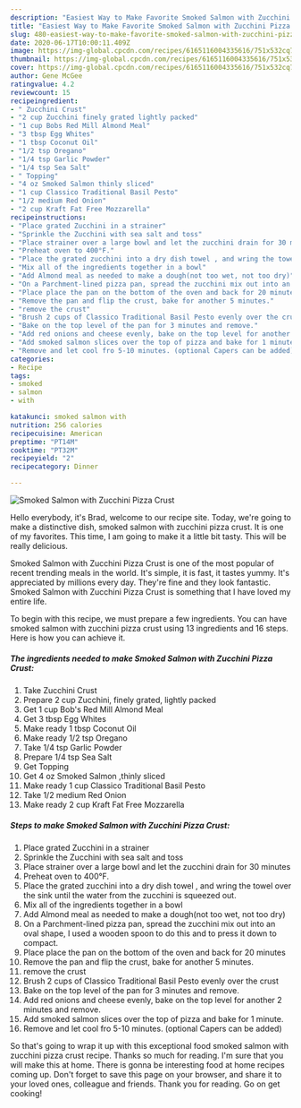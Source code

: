 ```yaml
---
description: "Easiest Way to Make Favorite Smoked Salmon with Zucchini Pizza Crust"
title: "Easiest Way to Make Favorite Smoked Salmon with Zucchini Pizza Crust"
slug: 480-easiest-way-to-make-favorite-smoked-salmon-with-zucchini-pizza-crust
date: 2020-06-17T10:00:11.409Z
image: https://img-global.cpcdn.com/recipes/6165116004335616/751x532cq70/smoked-salmon-with-zucchini-pizza-crust-recipe-main-photo.jpg
thumbnail: https://img-global.cpcdn.com/recipes/6165116004335616/751x532cq70/smoked-salmon-with-zucchini-pizza-crust-recipe-main-photo.jpg
cover: https://img-global.cpcdn.com/recipes/6165116004335616/751x532cq70/smoked-salmon-with-zucchini-pizza-crust-recipe-main-photo.jpg
author: Gene McGee
ratingvalue: 4.2
reviewcount: 15
recipeingredient:
- " Zucchini Crust"
- "2 cup Zucchini finely grated lightly packed"
- "1 cup Bobs Red Mill Almond Meal"
- "3 tbsp Egg Whites"
- "1 tbsp Coconut Oil"
- "1/2 tsp Oregano"
- "1/4 tsp Garlic Powder"
- "1/4 tsp Sea Salt"
- " Topping"
- "4 oz Smoked Salmon thinly sliced"
- "1 cup Classico Traditional Basil Pesto"
- "1/2 medium Red Onion"
- "2 cup Kraft Fat Free Mozzarella"
recipeinstructions:
- "Place grated Zucchini in a strainer"
- "Sprinkle the Zucchini with sea salt and toss"
- "Place strainer over a large bowl and let the zucchini drain for 30 minutes"
- "Preheat oven to 400°F."
- "Place the grated zucchini into a dry dish towel , and wring the towel over the sink until the water from the zucchini is squeezed out."
- "Mix all of the ingredients together in a bowl"
- "Add Almond meal as needed to make a dough(not too wet, not too dry)"
- "On a Parchment-lined pizza pan, spread the zucchini mix out into an oval shape, I used a wooden spoon to do this and to press it down to compact."
- "Place place the pan on the bottom of the oven and back for 20 minutes"
- "Remove the pan and flip the crust, bake for another 5 minutes."
- "remove the crust"
- "Brush 2 cups of Classico Traditional Basil Pesto evenly over the crust"
- "Bake on the top level of the pan for 3 minutes and remove."
- "Add red onions and cheese evenly, bake on the top level for another 2 minutes and remove."
- "Add smoked salmon slices over the top of pizza and bake for 1 minute."
- "Remove and let cool fro 5-10 minutes. (optional Capers can be added)"
categories:
- Recipe
tags:
- smoked
- salmon
- with

katakunci: smoked salmon with 
nutrition: 256 calories
recipecuisine: American
preptime: "PT14M"
cooktime: "PT32M"
recipeyield: "2"
recipecategory: Dinner

---
```



![Smoked Salmon with Zucchini Pizza Crust](https://img-global.cpcdn.com/recipes/6165116004335616/751x532cq70/smoked-salmon-with-zucchini-pizza-crust-recipe-main-photo.jpg)

Hello everybody, it's Brad, welcome to our recipe site. Today, we're going to make a distinctive dish, smoked salmon with zucchini pizza crust. It is one of my favorites. This time, I am going to make it a little bit tasty. This will be really delicious.

Smoked Salmon with Zucchini Pizza Crust is one of the most popular of recent trending meals in the world. It's simple, it is fast, it tastes yummy. It's appreciated by millions every day. They're fine and they look fantastic. Smoked Salmon with Zucchini Pizza Crust is something that I have loved my entire life.




To begin with this recipe, we must prepare a few ingredients. You can have smoked salmon with zucchini pizza crust using 13 ingredients and 16 steps. Here is how you can achieve it.

<!--inarticleads1-->

##### The ingredients needed to make Smoked Salmon with Zucchini Pizza Crust:

1. Take  Zucchini Crust
1. Prepare 2 cup Zucchini, finely grated, lightly packed
1. Get 1 cup Bob&#39;s Red Mill Almond Meal
1. Get 3 tbsp Egg Whites
1. Make ready 1 tbsp Coconut Oil
1. Make ready 1/2 tsp Oregano
1. Take 1/4 tsp Garlic Powder
1. Prepare 1/4 tsp Sea Salt
1. Get  Topping
1. Get 4 oz Smoked Salmon ,thinly sliced
1. Make ready 1 cup Classico Traditional Basil Pesto
1. Take 1/2 medium Red Onion
1. Make ready 2 cup Kraft Fat Free Mozzarella




<!--inarticleads2-->

##### Steps to make Smoked Salmon with Zucchini Pizza Crust:

1. Place grated Zucchini in a strainer
1. Sprinkle the Zucchini with sea salt and toss
1. Place strainer over a large bowl and let the zucchini drain for 30 minutes
1. Preheat oven to 400°F.
1. Place the grated zucchini into a dry dish towel , and wring the towel over the sink until the water from the zucchini is squeezed out.
1. Mix all of the ingredients together in a bowl
1. Add Almond meal as needed to make a dough(not too wet, not too dry)
1. On a Parchment-lined pizza pan, spread the zucchini mix out into an oval shape, I used a wooden spoon to do this and to press it down to compact.
1. Place place the pan on the bottom of the oven and back for 20 minutes
1. Remove the pan and flip the crust, bake for another 5 minutes.
1. remove the crust
1. Brush 2 cups of Classico Traditional Basil Pesto evenly over the crust
1. Bake on the top level of the pan for 3 minutes and remove.
1. Add red onions and cheese evenly, bake on the top level for another 2 minutes and remove.
1. Add smoked salmon slices over the top of pizza and bake for 1 minute.
1. Remove and let cool fro 5-10 minutes. (optional Capers can be added)




So that's going to wrap it up with this exceptional food smoked salmon with zucchini pizza crust recipe. Thanks so much for reading. I'm sure that you will make this at home. There is gonna be interesting food at home recipes coming up. Don't forget to save this page on your browser, and share it to your loved ones, colleague and friends. Thank you for reading. Go on get cooking!
